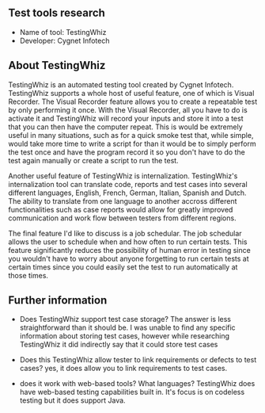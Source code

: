 ## Test tools research 

* Name of tool: TestingWhiz
* Developer: Cygnet Infotech

## About TestingWhiz
TestingWhiz is an automated testing tool created by Cygnet Infotech. TestingWhiz supports a whole host of useful feature, one of which is  Visual Recorder. The Visual Recorder feature allows you to create a repeatable test by only performing it once. With the Visual Recorder, all you have to do is activate it and TestingWhiz will record your inputs and store it into a test that you can then have the computer repeat. This is would be extremely useful in many situations, such as for a quick smoke test that, while simple, would take more time to write a script for than it would be to simply perform the test once and have the program record it so you don't have to do the test again manually or create a script to run the test.

Another useful feature of TestingWhiz is internalization. TestingWhiz's internalization tool can translate code, reports and test cases into several different languages, English, French, German, Italian, Spanish and Dutch. The ability to translate from one language to another accross different functionalities such as case reports would allow for greatly improved communication and work flow between testers from different regions. 

The final feature I'd like to discuss is a job schedular. The job schedular allows the user to schedule when and how often to run certain tests. This feature significantly reduces the possibility of human error in testing since you wouldn't have to worry about anyone forgetting to run certain tests at certain times since you could easily set the test to run automatically at those times. 


## Further information
* Does TestingWhiz support test case storage? 
The answer is less straightforward than it should be. I was unable to find any specific information about storing test cases, however while researching TestingWhiz it did indirectly say that it could store test cases

* Does this TestingWhiz allow tester to link requirements or defects to test cases?
yes, it does allow you to link requirements to test cases. 

* does it work with web-based tools? What languages?
TestingWhiz does have web-based testing capabilities built in. It's focus is on codeless testing but it does support Java. 
